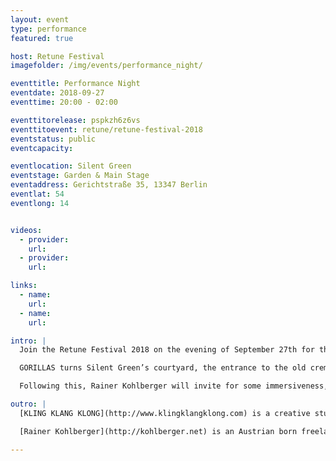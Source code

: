 ```yaml
---
layout: event
type: performance
featured: true

host: Retune Festival
imagefolder: /img/events/performance_night/

eventtitle: Performance Night
eventdate: 2018-09-27
eventtime: 20:00 - 02:00

eventtitorelease: pspkzh6z6vs
eventtitoevent: retune/retune-festival-2018
eventstatus: public
eventcapacity:

eventlocation: Silent Green
eventstage: Garden & Main Stage
eventaddress: Gerichtstraße 35, 13347 Berlin
eventlat: 54
eventlong: 14


videos:
  - provider:
    url:
  - provider:
    url:

links:
  - name: 
    url:
  - name:
    url:

intro: |
  Join the Retune Festival 2018 on the evening of September 27th for the amazing performance night. The site-specific sound installation "Gorillas" by kling klang klong will be premiered at silent green Kulturquartier.

  GORILLAS turns Silent Green’s courtyard, the entrance to the old crematory, into a living ecosystem of sound objects. Together, the objects create an evolving soundscape where light, fog and sound come together as a narrative environment. The audience can interact with the objects, close / mute them or move them in space.

  Following this, Rainer Kohlberger will invite for some immersiveness, with an A/V performance of noise, drones and stroboscopic lights, that unfolds a sense of the infinite. We will finish the evening with a drink, or two at the bar.

outro: |
  [KLING KLANG KLONG](http://www.klingklangklong.com) is a creative studio for sound, music and acoustic narratives based in Berlin. Our work stands in the intersection between art, science and communication. As a result, our projects create new pioneering approaches to communicate with audiences through exhibition spaces, motion pictures, interactive installations, performances and public spaces.

  [Rainer Kohlberger](http://kohlberger.net) is an Austrian born freelance visual artist / film maker living in Berlin. His work is primarily based on algorithmic compositions with reductionistic aesthetics influenced by flatness, drones and interference. Within his works there always lies a layer of noise, that fascinates him as a sense of the infinite, which is both the ultimate abstraction and inveterately fuzzy. In his films, installations and live performances maximum forms of intensities come into play. His work has won several prizes internationally.

---
```

